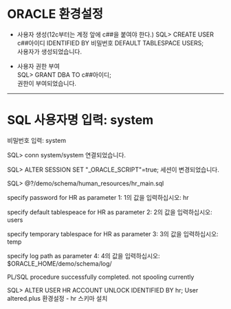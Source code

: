 # ORACLE 환경설정

* 사용자 생성(12c부터는 계정 앞에 c##을 붙여야 한다.)
SQL> CREATE USER c##아이디 IDENTIFIED BY 비밀번호 DEFAULT TABLESPACE USERS;<br>
사용자가 생성되었습니다.<br>

* 사용자 권한 부여<br>
SQL> GRANT DBA TO c##아이디;<br>
권한이 부여되었습니다.

-------------------------------------------------------
# SQL 사용자명 입력: system
비밀번호 입력: system

SQL> conn system/system
연결되었습니다.

SQL> ALTER SESSION SET "_ORACLE_SCRIPT"=true;
세션이 변경되었습니다.

SQL> @?/demo/schema/human_resources/hr_main.sql

specify password for HR as parameter 1:
1의 값을 입력하십시오: hr

specify default tablespeace for HR as parameter 2:
2의 값을 입력하십시오: users

specify temporary tablespace for HR as parameter 3:
3의 값을 입력하십시오: temp

specify log path as parameter 4:
4의 값을 입력하십시오: $ORACLE_HOME/demo/schema/log/

PL/SQL procedure successfully completed.
not spooling currently

SQL> ALTER USER HR ACCOUNT UNLOCK IDENTIFIED BY hr;
User altered.plus 환경설정 - hr 스키마 설치

